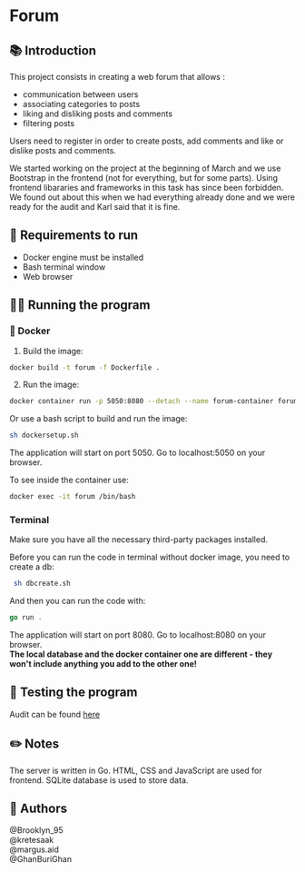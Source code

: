 # Forum

## 📚 Introduction
This project consists in creating a web forum that allows :

- communication between users
- associating categories to posts
- liking and disliking posts and comments
- filtering posts

Users need to register in order to create posts, add comments and like or dislike posts and comments.

We started working on the project at the beginning of March and we use Bootstrap in the frontend (not for everything, but for some parts). Using frontend libararies and frameworks in this task has since been forbidden. We found out about this when we had everything already done and we were ready for the audit and Karl said that it is fine.

## 👟 Requirements to run

- Docker engine must be installed
- Bash terminal window
- Web browser

## 🏃‍♂️ Running the program

### 🐋 Docker

1. Build the image:

```bash
docker build -t forum -f Dockerfile .
```

2. Run the image:

```bash
docker container run -p 5050:8080 --detach --name forum-container forum
```

Or use a bash script to build and run the image:

```bash
sh dockersetup.sh
```

The application will start on port 5050. Go to localhost:5050 on your browser.

To see inside the container use:
```bash
docker exec -it forum /bin/bash
```

### Terminal
Make sure you have all the necessary third-party packages installed.

Before you can run the code in terminal without docker image, you need to create a db:
```bash
 sh dbcreate.sh
```
And then you can run the code with:
```go
go run .
```
The application will start on port 8080. Go to localhost:8080 on your browser. \
**The local database and the docker container one are different - they won't include anything you add to the other one!**

## 🧪 Testing the program
Audit can be found [here](https://github.com/01-edu/public/tree/master/subjects/forum/audit)

## ✏️ Notes
The server is written in Go. HTML, CSS and JavaScript are used for frontend. SQLite database is used to store data.

## 🤴 Authors
@Brooklyn_95 \
@kretesaak \
@margus.aid \
@GhanBuriGhan
